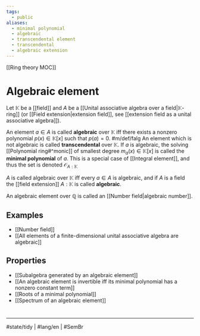 ```yaml
---
tags:
  - public
aliases:
  - minimal polynomial
  - algebraic
  - transcendental element
  - transcendental
  - algebraic extension
---
```

[[Ring theory MOC]]
# Algebraic element

Let $\mathbb{K}$ be a [[field]] and $A$ be a [[Unital associative algebra over a field|$\mathbb K$-ring]] (or [[Field extension|extension field]], see [[extension field as a unital associative algebra]]).

An element $a \in A$ is called **algebraic** over $\mathbb{K}$ iff there exists a nonzero polynomial $p(x) \in \mathbb{K}[x]$ such that $p(a) = 0$. #m/def/falg 
An element which is not algebraic is called **transcendental** over $\mathbb{K}$.
If $a$ is algebraic,
the solving [[Polynomial ring#^monic]] of smallest degree $m_{a}(x) \in \mathbb{K}[x]$ is called the **minimal polynomial** of $a$.
This is a special case of [[Integral element]], and thus the set is denoted $\mathcal{O}_{A:\mathbb{K}}$

$A$ is called algebraic over $\mathbb{K}$ iff every $a \in A$ is algebraic,
and if $A$ is a field the [[field extension]] $A : \mathbb{K}$ is called **algebraic**.

An algebraic element over $\mathbb{Q}$ is called an [[Number field|algebraic number]].

## Examples

- [[Number field]]
- [[All elements of a finite-dimensional unital associative algebra are algebraic]]

## Properties

- [[Subalgebra generated by an algebraic element]]
- [[An algebraic element is invertible iff its minimal polynomial has a nonzero constant term]]
- [[Roots of a minimal polynomial]]
- [[Spectrum of an algebraic element]]

#
---
#state/tidy  | #lang/en | #SemBr
